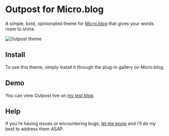 # Outpost for Micro.blog
A simple, bold, opinionated theme for [Micro.blog](https://micro.blog) that gives your words room to shine.

![Outpost theme](https://github.com/heymikehaynes/outpost/raw/master/screenshot.png)

## Install
To use this theme, simply install it through the plug-in gallery on Micro.blog.

## Demo
You can view Outpost live on [my test blog](https://mikehaynes-test.micro.blog).

## Help
If you're having issues or encountering bugs, [let me know](mailto:hey@mikehayn.es) and I'll do my best to address them ASAP.